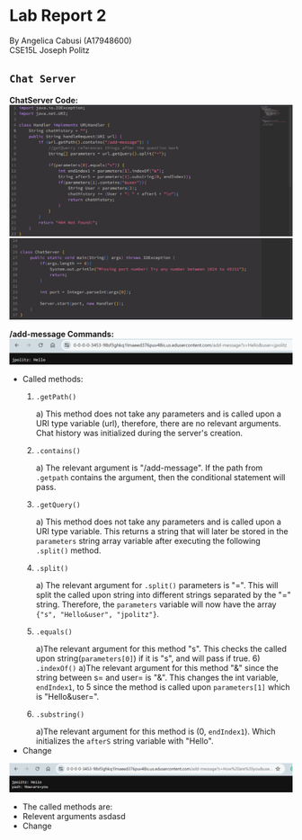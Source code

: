 # Lab Report 2
By Angelica Cabusi (A17948600)\
CSE15L Joseph Politz


## `Chat Server`
__ChatServer Code:__\
![Image](L2_code1.png)
![Image](L2_code2.png)

__/add-message Commands:__ \
![Image](L2_1.png)
- Called methods:
    1) ```
       .getPath()
       ```
        a) This method does not take any parameters and is called upon a URI type variable (url), therefore, there are no relevant arguments. Chat history was initialized during the server's creation.
    2) ```
       .contains()
       ```
       a) The relevant argument is "/add-message". If the path from ```.getpath``` contains the argument, then the conditional statement will pass.
    3) ```
       .getQuery()
       ```
       a) This method does not take any parameters and is called upon a URI type variable. This returns a string that will later be stored in the ```parameters``` string array variable after executing the following ```.split()``` method.
    4) ```
       .split()
       ```
       a) The relevant argument for ```.split()``` parameters is "=". This will split the called upon string into different strings separated by the "=" string. Therefore, the ```parameters``` variable will now have the array ```{"s", "Hello&user", "jpolitz"}```.
    5) ```
       .equals()
       ```
       a)The relevant argument for this method "s". This checks the called upon string(```parameters[0]```) if it is "s", and will pass if true.
     6)```
       .indexOf()```
       a)The relevant argument for this method "&" since the string between s= and user= is "&". This changes the int variable, ```endIndex1```, to 5 since the method is called upon ```parameters[1]``` which is "Hello&user=".
    7) ```
       .substring()
       ```
       a)The relevant argument for this method is (0, ```endIndex1```). Which initializes the ```afterS``` string variable with "Hello".
- Change

![Image](L2_2.png)
- The called methods are:
- Relevent arguments asdasd
- Change

